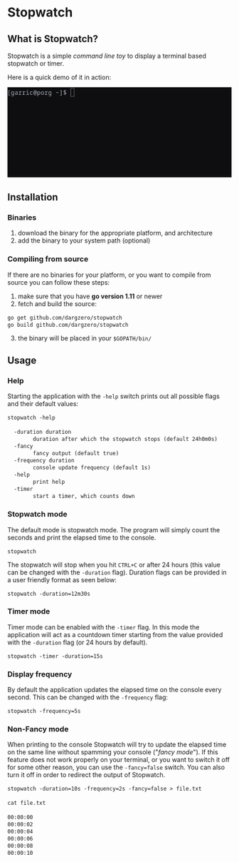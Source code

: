 # Stopwatch

## What is Stopwatch?

Stopwatch is a simple _command line toy_ to display a terminal based stopwatch or timer.

Here is a quick demo of it in action:

![Stopwatch demo](/etc/demo.gif)

## Installation

### Binaries

1) download the binary for the appropriate platform, and architecture
2) add the binary to your system path (optional)

### Compiling from source

If there are no binaries for your platform, or you want to compile from source you can follow these steps:

1) make sure that you have __go version 1.11__ or newer
2) fetch and build the source:

```
go get github.com/dargzero/stopwatch
go build github.com/dargzero/stopwatch
```

3) the binary will be placed in your `$GOPATH/bin/`

## Usage

### Help

Starting the application with the `-help` switch prints out all possible flags and their default values:

```
stopwatch -help

  -duration duration
        duration after which the stopwatch stops (default 24h0m0s)
  -fancy
        fancy output (default true)
  -frequency duration
        console update frequency (default 1s)
  -help
        print help
  -timer
        start a timer, which counts down
```

### Stopwatch mode

The default mode is stopwatch mode. The program will simply count the seconds and print the elapsed time to the console.

```
stopwatch
```

The stopwatch will stop when you hit `CTRL+C` or after 24 hours (this value can be changed with the `-duration` flag). Duration flags can be provided in a user friendly format as seen below:

```
stopwatch -duration=12m30s
```

### Timer mode

Timer mode can be enabled with the `-timer` flag. In this mode the application will act as a countdown timer starting from the value provided with the `-duration` flag (or 24 hours by default).

```
stopwatch -timer -duration=15s
```

### Display frequency

By default the application updates the elapsed time on the console every second. This can be changed with the `-frequency` flag:

```
stopwatch -frequency=5s
```

### Non-Fancy mode

When printing to the console Stopwatch will try to update the elapsed time on the same line without spamming your console ("_fancy mode_"). If this feature does not work properly on your terminal, or you want to switch it off for some other reason, you can use the `-fancy=false` switch. You can also turn it off in order to redirect the output of Stopwatch.

```
stopwatch -duration=10s -frequency=2s -fancy=false > file.txt

cat file.txt

00:00:00
00:00:02
00:00:04
00:00:06
00:00:08
00:00:10
```